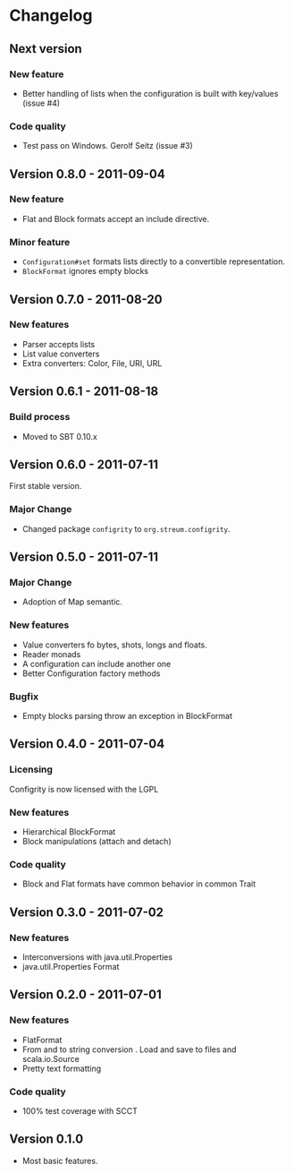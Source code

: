 Changelog
=========

Next version
------------

### New feature

  - Better handling of lists when the configuration is built with
    key/values (issue #4)

### Code quality

  - Test pass on Windows. Gerolf Seitz (issue #3)
    

Version 0.8.0 - 2011-09-04
--------------------------

### New feature

  - Flat and Block formats accept an include directive.

### Minor feature

  - `Configuration#set` formats lists directly to a convertible representation.
  - `BlockFormat` ignores empty blocks  

Version 0.7.0 - 2011-08-20
--------------------------

### New features

  - Parser accepts lists
  - List value converters
  - Extra converters: Color, File, URI, URL

Version 0.6.1 - 2011-08-18
--------------------------

### Build process

  - Moved to SBT 0.10.x


Version 0.6.0 - 2011-07-11
--------------------------

First stable version.

### Major Change

  - Changed package `configrity` to `org.streum.configrity`.

Version 0.5.0 - 2011-07-11
--------------------------

### Major Change

  - Adoption of Map semantic.

### New features

  - Value converters fo bytes, shots, longs and floats.
  - Reader monads
  - A configuration can include another one
  - Better Configuration factory methods

### Bugfix

  - Empty blocks parsing throw an exception in BlockFormat

Version 0.4.0 - 2011-07-04
--------------------------

### Licensing 

  Configrity is now licensed with the LGPL

### New features 

  - Hierarchical BlockFormat
  - Block manipulations (attach and detach)

### Code quality 

  - Block and Flat formats have common behavior in common Trait

Version 0.3.0 - 2011-07-02 
--------------------------

### New features 
    
  - Interconversions with java.util.Properties
  - java.util.Properties Format

Version 0.2.0 - 2011-07-01 
--------------------------

### New features 
    
  - FlatFormat
  - From and to string conversion
  . Load and save to files and scala.io.Source
  - Pretty text formatting

### Code quality 

  - 100% test coverage with SCCT

Version 0.1.0 
-------------

  - Most basic features.
